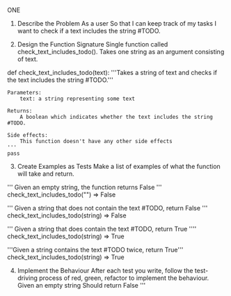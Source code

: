 ONE

1. Describe the Problem
As a user
So that I can keep track of my tasks
I want to check if a text includes the string #TODO.

2. Design the Function Signature
Single function called check_text_includes_todo().
Takes one string as an argument consisting of text.

def check_text_includes_todo(text):
    '''Takes a string of text and checks if the text includes the string #TODO.'''

    Parameters:
        text: a string representing some text
    
    Returns:
        A boolean which indicates whether the text includes the string #TODO.
    
    Side effects:
        This function doesn't have any other side effects
    '''
    pass

3. Create Examples as Tests
Make a list of examples of what the function will take and return.

'''
Given an empty string, the function returns False
'''
check_text_includes_todo("") => False

'''
Given a string that does not contain the text #TODO, return False
'''
check_text_includes_todo(string) => False

'''
Given a string that does contain the text #TODO, return True
''''
check_text_includes_todo(string) => True

'''Given a string contains the text #TODO twice, return True'''
check_text_includes_todo(string) => True

4. Implement the Behaviour
After each test you write, follow the test-driving process of red, green, refactor to implement the behaviour.
Given an empty string
Should return False
'''
